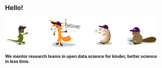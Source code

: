## Hello!

![](https://github.com/Openscapes/.github/blob/main/profile/horst-openscapes-mentors.jpg)

**We mentor research teams in open data science for kinder, better science in less time.**


<!--

<img src="https://github.com/Openscapes/.github/blob/main/profile/horst-openscapes-mentors.jpg" width="300">  

**Here are some ideas to get you started:**

🙋‍♀️ A short introduction - what is your organization all about?
🌈 Contribution guidelines - how can the community get involved?
👩‍💻 Useful resources - where can the community find your docs? Is there anything else the community should know?
🍿 Fun facts - what does your team eat for breakfast?
🧙 Remember, you can do mighty things with the power of [Markdown](https://guides.github.com/features/mastering-markdown/)
-->
